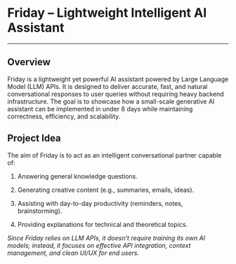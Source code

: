 # Friday – Lightweight Intelligent AI Assistant

---

## Overview

Friday is a lightweight yet powerful AI assistant powered by Large Language Model (LLM) APIs. It is designed to deliver accurate, fast, and natural conversational responses to user queries without requiring heavy backend infrastructure. The goal is to showcase how a small-scale generative AI assistant can be implemented in under 8 days while maintaining correctness, efficiency, and scalability.

## Project Idea

The aim of Friday is to act as an intelligent conversational partner capable of:

1. Answering general knowledge questions.

2. Generating creative content (e.g., summaries, emails, ideas).

3. Assisting with day-to-day productivity (reminders, notes, brainstorming).

4. Providing explanations for technical and theoretical topics.

_Since Friday relies on LLM APIs, it doesn’t require training its own AI models; instead, it focuses on effective API integration, context management, and clean UI/UX for end users._

